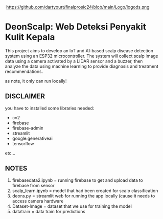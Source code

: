 <img align="center"> https://github.com/dartyourt/finalprosic24/blob/main/Logo/logods.png
# DeonScalp: Web Deteksi Penyakit Kulit Kepala
This project aims to develop an IoT and AI-based scalp disease detection system using an ESP32 microcontroller. The system will collect scalp image data using a camera activated by a LIDAR sensor and a buzzer, then analyze the data using machine learning to provide diagnosis and treatment recommendations.

as note, it only can run locally!

## DISCLAIMER 

you have to installed some libraries needed:

+ cv2
+ firebase
+ firebase-admin
+ streamlit
+ google.generativeai
+ tensorflow

etc...

## NOTES
1. firebasedata2.ipynb = running firebase to get and upload data to firebase from sensor
2. scalp_learn.ipynb   = model that had been created for scalp classification
3. deons.py            = streamlit web for running the app locally (cause it needs to access camera hardware
4. Dataset-Image       = dataset that we use for training the model
5. datatrain           = data train for predictions
